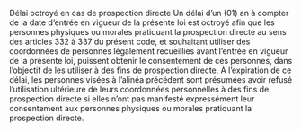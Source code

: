 Délai octroyé en cas de prospection directe
Un délai d’un (01) an à compter de la date d’entrée en vigueur de la présente loi est octroyé afin que les personnes physiques ou morales pratiquant la prospection directe au sens des articles 332 à 337 du présent code, et souhaitant utiliser des coordonnées de personnes légalement recueillies avant l’entrée en vigueur de la présente loi, puissent obtenir le consentement de ces personnes, dans l’objectif de les utiliser à des fins de prospection directe.
À l’expiration de ce délai, les personnes visées à l’alinéa précédent sont présumées avoir refusé l’utilisation ultérieure de leurs coordonnées personnelles à des fins de prospection directe si elles n’ont pas manifesté expressément leur consentement aux personnes physiques ou morales pratiquant la prospection directe.